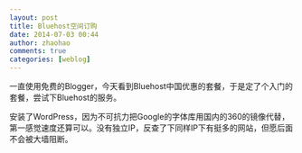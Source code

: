 ```yaml
---
layout: post
title: Bluehost空间订购
date: 2014-07-03 00:44
author: zhaohao
comments: true
categories: [weblog]
---
```

一直使用免费的Blogger，今天看到Bluehost中国优惠的套餐，于是定了个入门的套餐，尝试下Bluehost的服务。

安装了WordPress，因为不可抗力把Google的字体库用国内的360的镜像代替，第一感觉速度还算可以。没有独立IP，反查了下同样IP下有挺多的网站，但愿后面不会被大墙阻断。
